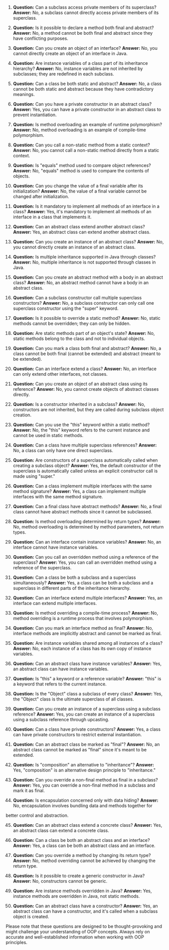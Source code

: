 
1. **Question:** Can a subclass access private members of its superclass?
   **Answer:** No, a subclass cannot directly access private members of its superclass.

2. **Question:** Is it possible to declare a method both final and abstract?
   **Answer:** No, a method cannot be both final and abstract since they have conflicting purposes.

3. **Question:** Can you create an object of an interface?
   **Answer:** No, you cannot directly create an object of an interface in Java.

4. **Question:** Are instance variables of a class part of its inheritance hierarchy?
   **Answer:** No, instance variables are not inherited by subclasses; they are redefined in each subclass.

5. **Question:** Can a class be both static and abstract?
   **Answer:** No, a class cannot be both static and abstract because they have contradictory meanings.

6. **Question:** Can you have a private constructor in an abstract class?
   **Answer:** Yes, you can have a private constructor in an abstract class to prevent instantiation.

7. **Question:** Is method overloading an example of runtime polymorphism?
   **Answer:** No, method overloading is an example of compile-time polymorphism.

8. **Question:** Can you call a non-static method from a static context?
   **Answer:** No, you cannot call a non-static method directly from a static context.

9. **Question:** Is "equals" method used to compare object references?
   **Answer:** No, "equals" method is used to compare the contents of objects.

10. **Question:** Can you change the value of a final variable after its initialization?
    **Answer:** No, the value of a final variable cannot be changed after initialization.

11. **Question:** Is it mandatory to implement all methods of an interface in a class?
    **Answer:** Yes, it's mandatory to implement all methods of an interface in a class that implements it.

12. **Question:** Can an abstract class extend another abstract class?
    **Answer:** Yes, an abstract class can extend another abstract class.

13. **Question:** Can you create an instance of an abstract class?
    **Answer:** No, you cannot directly create an instance of an abstract class.

14. **Question:** Is multiple inheritance supported in Java through classes?
    **Answer:** No, multiple inheritance is not supported through classes in Java.

15. **Question:** Can you create an abstract method with a body in an abstract class?
    **Answer:** No, an abstract method cannot have a body in an abstract class.

16. **Question:** Can a subclass constructor call multiple superclass constructors?
    **Answer:** No, a subclass constructor can only call one superclass constructor using the "super" keyword.

17. **Question:** Is it possible to override a static method?
    **Answer:** No, static methods cannot be overridden; they can only be hidden.

18. **Question:** Are static methods part of an object's state?
    **Answer:** No, static methods belong to the class and not to individual objects.

19. **Question:** Can you mark a class both final and abstract?
    **Answer:** No, a class cannot be both final (cannot be extended) and abstract (meant to be extended).

20. **Question:** Can an interface extend a class?
    **Answer:** No, an interface can only extend other interfaces, not classes.

21. **Question:** Can you create an object of an abstract class using its reference?
    **Answer:** No, you cannot create objects of abstract classes directly.

22. **Question:** Is a constructor inherited in a subclass?
    **Answer:** No, constructors are not inherited, but they are called during subclass object creation.

23. **Question:** Can you use the "this" keyword within a static method?
    **Answer:** No, the "this" keyword refers to the current instance and cannot be used in static methods.

24. **Question:** Can a class have multiple superclass references?
    **Answer:** No, a class can only have one direct superclass.

25. **Question:** Are constructors of a superclass automatically called when creating a subclass object?
    **Answer:** Yes, the default constructor of the superclass is automatically called unless an explicit constructor call is made using "super."

26. **Question:** Can a class implement multiple interfaces with the same method signature?
    **Answer:** Yes, a class can implement multiple interfaces with the same method signature.

27. **Question:** Can a final class have abstract methods?
    **Answer:** No, a final class cannot have abstract methods since it cannot be subclassed.

28. **Question:** Is method overloading determined by return types?
    **Answer:** No, method overloading is determined by method parameters, not return types.

29. **Question:** Can an interface contain instance variables?
    **Answer:** No, an interface cannot have instance variables.

30. **Question:** Can you call an overridden method using a reference of the superclass?
    **Answer:** Yes, you can call an overridden method using a reference of the superclass.

31. **Question:** Can a class be both a subclass and a superclass simultaneously?
    **Answer:** Yes, a class can be both a subclass and a superclass in different parts of the inheritance hierarchy.

32. **Question:** Can an interface extend multiple interfaces?
    **Answer:** Yes, an interface can extend multiple interfaces.

33. **Question:** Is method overriding a compile-time process?
    **Answer:** No, method overriding is a runtime process that involves polymorphism.

34. **Question:** Can you mark an interface method as final?
    **Answer:** No, interface methods are implicitly abstract and cannot be marked as final.

35. **Question:** Are instance variables shared among all instances of a class?
    **Answer:** No, each instance of a class has its own copy of instance variables.

36. **Question:** Can an abstract class have instance variables?
    **Answer:** Yes, an abstract class can have instance variables.

37. **Question:** Is "this" a keyword or a reference variable?
    **Answer:** "this" is a keyword that refers to the current instance.

38. **Question:** Is the "Object" class a subclass of every class?
    **Answer:** Yes, the "Object" class is the ultimate superclass of all classes.

39. **Question:** Can you create an instance of a superclass using a subclass reference?
    **Answer:** Yes, you can create an instance of a superclass using a subclass reference through upcasting.

40. **Question:** Can a class have private constructors?
    **Answer:** Yes, a class can have private constructors to restrict external instantiation.

41. **Question:** Can an abstract class be marked as "final"?
    **Answer:** No, an abstract class cannot be marked as "final" since it's meant to be extended.

42. **Question:** Is "composition" an alternative to "inheritance"?
    **Answer:** Yes, "composition" is an alternative design principle to "inheritance."

43. **Question:** Can you override a non-final method as final in a subclass?
    **Answer:** Yes, you can override a non-final method in a subclass and mark it as final.

44. **Question:** Is encapsulation concerned only with data hiding?
    **Answer:** No, encapsulation involves bundling data and methods together for

 better control and abstraction.

45. **Question:** Can an abstract class extend a concrete class?
    **Answer:** Yes, an abstract class can extend a concrete class.

46. **Question:** Can a class be both an abstract class and an interface?
    **Answer:** Yes, a class can be both an abstract class and an interface.

47. **Question:** Can you override a method by changing its return type?
    **Answer:** No, method overriding cannot be achieved by changing the return type.

48. **Question:** Is it possible to create a generic constructor in Java?
    **Answer:** No, constructors cannot be generic.

49. **Question:** Are instance methods overridden in Java?
    **Answer:** Yes, instance methods are overridden in Java, not static methods.

50. **Question:** Can an abstract class have a constructor?
    **Answer:** Yes, an abstract class can have a constructor, and it's called when a subclass object is created.

Please note that these questions are designed to be thought-provoking and might challenge your understanding of OOP concepts. Always rely on accurate and well-established information when working with OOP principles.
